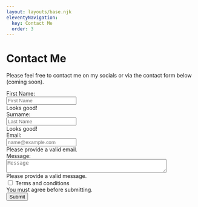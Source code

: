 ```yaml
---
layout: layouts/base.njk
eleventyNavigation:
  key: Contact Me
  order: 3
---
```

# Contact Me

Please feel free to contact me on my socials or via the contact form below (coming soon).

 <form class="needs-validation" novalidate>
  <div class="form-group">
    <label for="fName">First Name:</label><br>
    <input type="text" class="form-control" id="fName" placeholder="First Name" required/><br>
      <div class="valid-feedback">
        Looks good!
      </div>
    <label for="sName">Surname:</label><br>
    <input type="text" class="form-control" id="sName" placeholder="Last Name" required/><br>
      <div class="valid-feedback">
        Looks good!
      </div>
    <label for="email">Email:</label><br>
    <input type="text" class="form-control" id="email" placeholder="name@example.com" required/><br>
      <div class="invalid-feedback">
        Please provide a valid email.
      </div>
    <label for="message">Message:</label><br>
    <textarea id="message" class="form-control" name="message " row="4" cols="50" placeholder="Message" required></textarea><br>
      <div class="invalid-feedback">
        Please provide a valid message.
      </div>
    <div class="form-group">
      <div class="form-check">
      <input class="form-check-input" type="checkbox" id="tandc" name="tandc" value="tnc" required>
      <label class="form-check-label" for="tandc"> Terms and conditions</label><br>
      <div class="invalid-feedback">
        You must agree before submitting.
      </div>
    </div>
  </div>
      <input type="button" value="Submit"/>
  </form>

  <script>
// Example starter JavaScript for disabling form submissions if there are invalid fields
(function() {
  'use strict';
  window.addEventListener('load', function() {
    // Fetch all the forms we want to apply custom Bootstrap validation styles to
    var forms = document.getElementsByClassName('needs-validation');
    // Loop over them and prevent submission
    var validation = Array.prototype.filter.call(forms, function(form) {
      form.addEventListener('submit', function(event) {
        if (form.checkValidity() === false) {
          event.preventDefault();
          event.stopPropagation();
        }
        form.classList.add('was-validated');
      }, false);
    });
  }, false);
})();
</script>